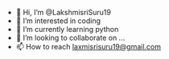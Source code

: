 - 👋 Hi, I’m @LakshmisriSuru19
- 👀 I’m interested in coding
- 🌱 I’m currently learning python
- 💞️ I’m looking to collaborate on ...
- 📫 How to reach laxmisrisuru19@gmail.com

<!---
LakshmisriSuru19/LakshmisriSuru19 is a ✨ special ✨ repository because its `README.md` (this file) appears on your GitHub profile.
You can click the Preview link to take a look at your changes.
--->
